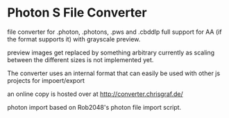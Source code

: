 # Photon S File Converter
file converter for .photon, .photons, .pws and .cbddlp
full support for AA (if the format supports it) with grayscale preview. 

preview images get replaced by something arbitrary currently as scaling between the different sizes is not implemented yet.

The converter uses an internal format that can easily be used with other js projects for impoert/export

an online copy is hosted over at http://converter.chrisgraf.de/

photon import based on Rob2048's photon file import script.
